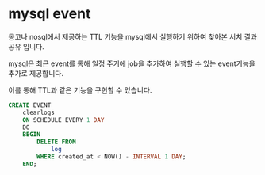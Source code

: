 # mysql event

몽고나 nosql에서 제공하는 TTL 기능을 mysql에서 실행하기 위하여 찾아본 서치 결과 공유 입니다.

mysql은 최근 event를 통해 일정 주기에 job을 추가하여 실행할 수 있는 event기능을 추가로 제공합니다.

이를 통해 TTL과 같은 기능을 구현할 수 있습니다.

```sql
CREATE EVENT
    clearlogs
    ON SCHEDULE EVERY 1 DAY
    DO
    BEGIN
        DELETE FROM
            log
        WHERE created_at < NOW() - INTERVAL 1 DAY;
    END;
```
